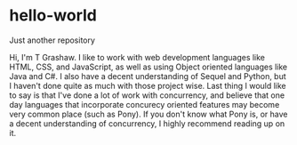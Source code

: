 # hello-world
Just another repository

Hi, I'm T Grashaw. I like to work with web development languages like HTML, CSS, and JavaScript, as well
as using Object oriented languages like Java and C#. I also have a decent understanding of Sequel and
Python, but I haven't done quite as much with those project wise. Last thing I would like to say is that 
I've done a lot of work with concurrency, and believe that one day languages that incorporate concurecy 
oriented features may become very common place (such as Pony). If you don't know what Pony is, or have a 
decent understanding of concurrency, I highly recommend reading up on it.
